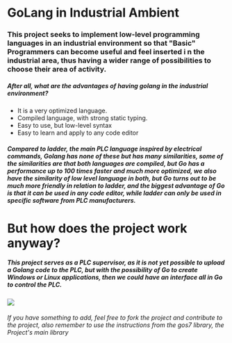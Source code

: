 <h1>GoLang in Industrial Ambient</h1>

<h3>This project seeks to implement low-level programming languages in an industrial environment so that "Basic" Programmers can become useful and feel inserted i
n the industrial area, thus having a wider range of possibilities to choose their area of activity. </h3>

<h5>After all, what are the advantages of having golang in the industrial environment?</h5>

<ul>
  <li>It is a very optimized language.</li>
  <li>Compiled language, with strong static typing.</li>
  <li>Easy to use, but low-level syntax</li>
  <li>Easy to learn and apply to any code editor</li>

</ul>

<h5>Compared to ladder, the main PLC language inspired by electrical commands, Golang has none of these but has many similarities, some of the similarities are that both languages are compiled, but Go has a performance up to 100 times faster and much more optimized, we also have the similarity of low level language in both, but Go turns out to be much more friendly in relation to ladder, and the biggest advantage of Go is that it can be used in any code editor, while ladder can only be used in specific software from PLC manufacturers.</h5>

<h1>But how does the project work anyway?</h1>
<h5>This project serves as a PLC supervisor, as it is not yet possible to upload a Golang code to the PLC, but with the possibility of Go to create Windows or Linux applications, then we could have an interface all in Go to control the PLC.</h5>


<img src="https://user-images.githubusercontent.com/70967912/220453268-ed1de8f5-b02e-4674-9e05-3471f0e1f540.jpeg">


<h6>If you have something to add, feel free to fork the project and contribute to the project, also remember to use the instructions from the gos7 library, the Project's main library</h6>


